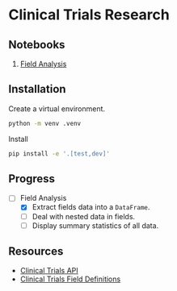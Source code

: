 # Clinical Trials Research

## Notebooks

1. [Field Analysis](./notebooks/01-field-analysis.ipynb)

## Installation

Create a virtual environment.

```bash
python -m venv .venv
```

Install

```bash
pip install -e '.[test,dev]'
```

## Progress

- [ ] Field Analysis
  - [x] Extract fields data into a `DataFrame`.
  - [ ] Deal with nested data in fields.
  - [ ] Display summary statistics of all data.

## Resources

- [Clinical Trials API](https://clinicaltrials.gov/data-api/api)
- [Clinical Trials Field Definitions](https://clinicaltrials.gov/data-api/about-api/study-data-structure)
